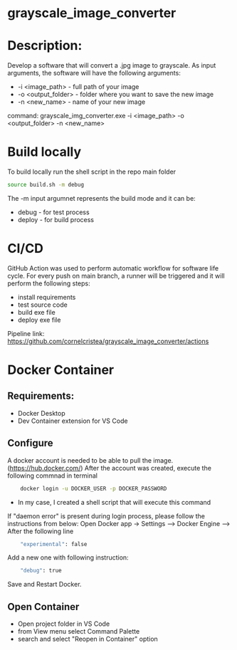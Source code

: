 # grayscale_image_converter

# Description:
Develop a software that will convert a .jpg image to grayscale. As input arguments, the software will have the following arguments:
- -i <image_path> - full path of your image
- -o <output_folder> - folder where you want to save the new image
- -n <new_name> - name of your new image

command: grayscale_img_converter.exe -i <image_path> -o <output_folder> -n <new_name>

# Build locally
To build locally run the shell script in the repo main folder
```bash
source build.sh -m debug
```
The -m input argumnet represents the build mode and it can be:
- debug - for test process
- deploy - for build process

# CI/CD
GitHub Action was used to perform automatic workflow for software life cycle.
For every push on main branch, a runner will be triggered and it will perform the following steps:
- install requirements
- test source code
- build exe file
- deploy exe file

Pipeline link: https://github.com/cornelcristea/grayscale_image_converter/actions

# Docker Container
## Requirements: 
- Docker Desktop
- Dev Container extension for VS Code

## Configure
A docker account is needed to be able to pull the image. (https://hub.docker.com/)
After the account was created, execute the following commnad in terminal 
```bash
    docker login -u DOCKER_USER -p DOCKER_PASSWORD
```
* In my case, I created a shell script that will execute this command

If "daemon error" is present during login process, please follow the instructions from below:
Open Docker app -> Settings --> Docker Engine --> After the following line 
```bash
    "experimental": false
```
Add a new one with following instruction:
```bash
    "debug": true
```
Save and Restart Docker.

## Open Container
- Open project folder in VS Code
- from View menu select Command Palette
- search and select "Reopen in Container" option